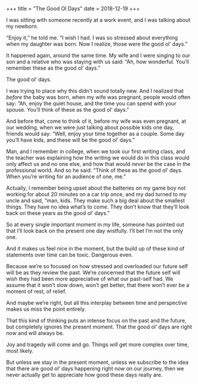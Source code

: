 +++
title = "The Good Ol Days"
date = 2018-12-19
+++

I was sitting with someone recently at a work event, and I was talking about my newborn.

“Enjoy it,” he told me. “I wish I had. I was so stressed about everything when my daughter was born. Now I realize, those were the good ol’ days.”

It happened again, around the same time. My wife and I were singing to our son and a relative who was staying with us said: “Ah, how wonderful. You’ll remember these as the good ol’ days.”

The good ol’ days. 

I was trying to place why this didn’t sound totally new. And I realized that _before_ the baby was born, when my wife was pregnant, people would often say: “Ah, enjoy the quiet house, and the time you can spend with your spouse. You’ll think of these as the good ol’ days.”

And before that, come to think of it, before my wife was even pregnant, at our wedding, when we were just talking about possible kids one day, friends would say: “Well, enjoy your time together as a couple. Some day you’ll have kids, and these will be the good ol’ days.”

Man, and I remember in college, when we took our first writing class, and the teacher was explaining how the writing we would do in this class would only affect us and no one else, and how that would _never_ be the case in the professional world. And so he said: “Think of these as the good ol’ days. When you’re writing for an audience of one, me.”

Actually, I remember being upset about the batteries on my game boy not working for about 20 minutes on a car trip once, and my dad turned to my uncle and said, “man, kids. They make such a big deal about the smallest things. They have no idea what’s to come. They don’t know that they’ll look back on these years as the good ol’ days.”

So at every single important moment in my life, someone has pointed out that I’ll look back on the present one day wistfully. I’ll bet I’m not the only one.

And it makes us feel nice in the moment, but the build up of these kind of statements over time can be toxic. Dangerous even. 

Because we’re so focused on how stressed and overloaded our future self will be as they review the past. We’re concerned that the future self will wish they had been more appreciative of what our past-self had. We assume that it won’t slow down, won’t get better, that there won’t ever be a moment of rest, of relief.

And maybe we’re right, but all this interplay between time and perspective makes us miss the point entirely. 

That this kind of thinking puts an intense focus on the past and the future, but completely ignores the present moment. That the good ol’ days are right _now_ and will always be.

Joy and tragedy will come and go. Things _will_ get more complex over time, most likely.

But unless we stay in the present moment, unless we subscribe to the idea that there are good ol’ days happening right now on our journey, then we never actually get to appreciate how good these days really are.